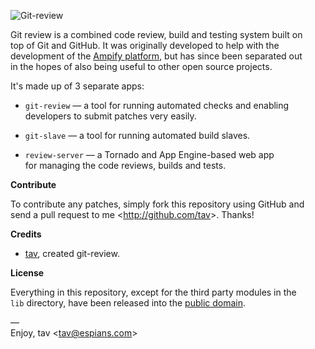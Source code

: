 ![Git-review](https://github.com/tav/git-review/raw/master/review-server/static/logo.png)

Git review is a combined code review, build and testing system built on  
top of Git and GitHub. It was originally developed to help with the  
development of the [Ampify platform], but has since been separated out  
in the hopes of also being useful to other open source projects.

It's made up of 3 separate apps:

* `git-review` — a tool for running automated checks and enabling  
  developers to submit patches very easily.

* `git-slave` — a tool for running automated build slaves.

* `review-server` — a Tornado and App Engine-based web app  
  for managing the code reviews, builds and tests.

**Contribute**

To contribute any patches, simply fork this repository using GitHub and  
send a pull request to me <<http://github.com/tav>>. Thanks!

**Credits**

* [tav], created git-review.

**License**

Everything in this repository, except for the third party modules in the  
`lib` directory, have been released into the [public domain].

—  
Enjoy, tav <<tav@espians.com>>


[Ampify platform]: http://ampify.it
[public domain]: https://github.com/tav/git-review/raw/master/UNLICENSE

[tav]: http://tav.espians.com
